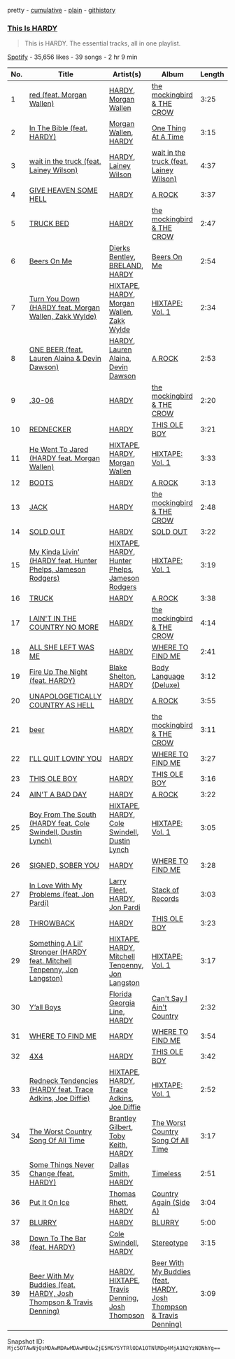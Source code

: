 pretty - [cumulative](/playlists/cumulative/37i9dQZF1DZ06evO3rPchT.md) - [plain](/playlists/plain/37i9dQZF1DZ06evO3rPchT) - [githistory](https://github.githistory.xyz/mackorone/spotify-playlist-archive/blob/main/playlists/plain/37i9dQZF1DZ06evO3rPchT)

### [This Is HARDY](https://open.spotify.com/playlist/37i9dQZF1DZ06evO3rPchT)

> This is HARDY\. The essential tracks, all in one playlist.

[Spotify](https://open.spotify.com/user/spotify) - 35,656 likes - 39 songs - 2 hr 9 min

| No. | Title | Artist(s) | Album | Length |
|---|---|---|---|---|
| 1 | [red \(feat\. Morgan Wallen\)](https://open.spotify.com/track/2D3JfPyY2LkzXgNOb7qziR) | [HARDY](https://open.spotify.com/artist/5QNm7E7RU2m64l6Gliu8Oy), [Morgan Wallen](https://open.spotify.com/artist/4oUHIQIBe0LHzYfvXNW4QM) | [the mockingbird & THE CROW](https://open.spotify.com/album/6Oynwy3OABCiAqN9w9UqBN) | 3:25 |
| 2 | [In The Bible \(feat\. HARDY\)](https://open.spotify.com/track/2aw1aEAxMe05MZIS5XiK8U) | [Morgan Wallen](https://open.spotify.com/artist/4oUHIQIBe0LHzYfvXNW4QM), [HARDY](https://open.spotify.com/artist/5QNm7E7RU2m64l6Gliu8Oy) | [One Thing At A Time](https://open.spotify.com/album/6i7mF7whyRJuLJ4ogbH2wh) | 3:15 |
| 3 | [wait in the truck \(feat\. Lainey Wilson\)](https://open.spotify.com/track/7trjNYF5ek7zX4GKSHQZbP) | [HARDY](https://open.spotify.com/artist/5QNm7E7RU2m64l6Gliu8Oy), [Lainey Wilson](https://open.spotify.com/artist/6tPHARSq45lQ8BSALCfkFC) | [wait in the truck \(feat\. Lainey Wilson\)](https://open.spotify.com/album/2WEFdKzGuoE8eVWCqeC5SA) | 4:37 |
| 4 | [GIVE HEAVEN SOME HELL](https://open.spotify.com/track/2bVeUlOC5JjTpkQXuUUoYm) | [HARDY](https://open.spotify.com/artist/5QNm7E7RU2m64l6Gliu8Oy) | [A ROCK](https://open.spotify.com/album/6j6uNK4vsfLXqVwWXwvqYQ) | 3:37 |
| 5 | [TRUCK BED](https://open.spotify.com/track/103u49mLoJUge83B1CnLxI) | [HARDY](https://open.spotify.com/artist/5QNm7E7RU2m64l6Gliu8Oy) | [the mockingbird & THE CROW](https://open.spotify.com/album/6Oynwy3OABCiAqN9w9UqBN) | 2:47 |
| 6 | [Beers On Me](https://open.spotify.com/track/19ZzEzb4BVK1wVO4brrmZz) | [Dierks Bentley](https://open.spotify.com/artist/7x8nK0m0cP2ksQf0mjWdPS), [BRELAND](https://open.spotify.com/artist/0C86lmpnwiyLDUiyo4d0P1), [HARDY](https://open.spotify.com/artist/5QNm7E7RU2m64l6Gliu8Oy) | [Beers On Me](https://open.spotify.com/album/5MCXOrCsU3R1xQ3kLI4oXM) | 2:54 |
| 7 | [Turn You Down \(HARDY feat\. Morgan Wallen, Zakk Wylde\)](https://open.spotify.com/track/3X0773BLlMv6RMq0wkZZAk) | [HIXTAPE](https://open.spotify.com/artist/4Y8LpEiP4uKTP02lSYEWJV), [HARDY](https://open.spotify.com/artist/5QNm7E7RU2m64l6Gliu8Oy), [Morgan Wallen](https://open.spotify.com/artist/4oUHIQIBe0LHzYfvXNW4QM), [Zakk Wylde](https://open.spotify.com/artist/1AeC9AuzqGc3IXMC2T5xny) | [HIXTAPE: Vol\. 1](https://open.spotify.com/album/5e3Kjap4XBZ44dc36AqtEo) | 2:34 |
| 8 | [ONE BEER \(feat\. Lauren Alaina & Devin Dawson\)](https://open.spotify.com/track/5Y05LYM8LhnQN78GqfjSeK) | [HARDY](https://open.spotify.com/artist/5QNm7E7RU2m64l6Gliu8Oy), [Lauren Alaina](https://open.spotify.com/artist/1v3tdpIdBSW14rHUfiEVOv), [Devin Dawson](https://open.spotify.com/artist/2ySHS7UojGu20XfUPaBlyu) | [A ROCK](https://open.spotify.com/album/6j6uNK4vsfLXqVwWXwvqYQ) | 2:53 |
| 9 | [.30\-06](https://open.spotify.com/track/73GyOpmUluAOb2yUVbuTkp) | [HARDY](https://open.spotify.com/artist/5QNm7E7RU2m64l6Gliu8Oy) | [the mockingbird & THE CROW](https://open.spotify.com/album/6Oynwy3OABCiAqN9w9UqBN) | 2:20 |
| 10 | [REDNECKER](https://open.spotify.com/track/0YVdTI4w1BEqSjGNXcRjX1) | [HARDY](https://open.spotify.com/artist/5QNm7E7RU2m64l6Gliu8Oy) | [THIS OLE BOY](https://open.spotify.com/album/74G3iEDTbqrBTN3USAlquk) | 3:21 |
| 11 | [He Went To Jared \(HARDY feat\. Morgan Wallen\)](https://open.spotify.com/track/65IHmBagtQrYRcJd8a47zv) | [HIXTAPE](https://open.spotify.com/artist/4Y8LpEiP4uKTP02lSYEWJV), [HARDY](https://open.spotify.com/artist/5QNm7E7RU2m64l6Gliu8Oy), [Morgan Wallen](https://open.spotify.com/artist/4oUHIQIBe0LHzYfvXNW4QM) | [HIXTAPE: Vol\. 1](https://open.spotify.com/album/5e3Kjap4XBZ44dc36AqtEo) | 3:33 |
| 12 | [BOOTS](https://open.spotify.com/track/48r61fmMtlyjaMgXhi0Go6) | [HARDY](https://open.spotify.com/artist/5QNm7E7RU2m64l6Gliu8Oy) | [A ROCK](https://open.spotify.com/album/6j6uNK4vsfLXqVwWXwvqYQ) | 3:13 |
| 13 | [JACK](https://open.spotify.com/track/4q4ITrTmB4LyoNw9yjb2Ic) | [HARDY](https://open.spotify.com/artist/5QNm7E7RU2m64l6Gliu8Oy) | [the mockingbird & THE CROW](https://open.spotify.com/album/6Oynwy3OABCiAqN9w9UqBN) | 2:48 |
| 14 | [SOLD OUT](https://open.spotify.com/track/3I56OBwJkDAyt9L00c8ois) | [HARDY](https://open.spotify.com/artist/5QNm7E7RU2m64l6Gliu8Oy) | [SOLD OUT](https://open.spotify.com/album/7btdv2v09pv92AOX2SvmKm) | 3:22 |
| 15 | [My Kinda Livin’ \(HARDY feat\. Hunter Phelps, Jameson Rodgers\)](https://open.spotify.com/track/17E5XweAlvnU7pkghMgvMs) | [HIXTAPE](https://open.spotify.com/artist/4Y8LpEiP4uKTP02lSYEWJV), [HARDY](https://open.spotify.com/artist/5QNm7E7RU2m64l6Gliu8Oy), [Hunter Phelps](https://open.spotify.com/artist/3TiUMPXO9xfV406Vv8qYXq), [Jameson Rodgers](https://open.spotify.com/artist/5pyVHz7lcfqKoV9BflFYwN) | [HIXTAPE: Vol\. 1](https://open.spotify.com/album/5e3Kjap4XBZ44dc36AqtEo) | 3:19 |
| 16 | [TRUCK](https://open.spotify.com/track/0OPcMpjhDyILRccj05f6S6) | [HARDY](https://open.spotify.com/artist/5QNm7E7RU2m64l6Gliu8Oy) | [A ROCK](https://open.spotify.com/album/6j6uNK4vsfLXqVwWXwvqYQ) | 3:38 |
| 17 | [I AIN'T IN THE COUNTRY NO MORE](https://open.spotify.com/track/0RI2PWj7erLkPnA11N3Vn9) | [HARDY](https://open.spotify.com/artist/5QNm7E7RU2m64l6Gliu8Oy) | [the mockingbird & THE CROW](https://open.spotify.com/album/6Oynwy3OABCiAqN9w9UqBN) | 4:14 |
| 18 | [ALL SHE LEFT WAS ME](https://open.spotify.com/track/0XCHPIlrVWgev8mcly9s0r) | [HARDY](https://open.spotify.com/artist/5QNm7E7RU2m64l6Gliu8Oy) | [WHERE TO FIND ME](https://open.spotify.com/album/1ODlC6LpJ2Pw0MDawMtEsB) | 2:41 |
| 19 | [Fire Up The Night \(feat\. HARDY\)](https://open.spotify.com/track/5dHF4UXvJ70xefCqD2Wj9N) | [Blake Shelton](https://open.spotify.com/artist/1UTPBmNbXNTittyMJrNkvw), [HARDY](https://open.spotify.com/artist/5QNm7E7RU2m64l6Gliu8Oy) | [Body Language \(Deluxe\)](https://open.spotify.com/album/6ObNVnYp53VJNtIcdo03WJ) | 3:12 |
| 20 | [UNAPOLOGETICALLY COUNTRY AS HELL](https://open.spotify.com/track/45nc69lqKe3kY9sit2UU6G) | [HARDY](https://open.spotify.com/artist/5QNm7E7RU2m64l6Gliu8Oy) | [A ROCK](https://open.spotify.com/album/6j6uNK4vsfLXqVwWXwvqYQ) | 3:55 |
| 21 | [beer](https://open.spotify.com/track/3FX7BftvAfyeyPBjxO9t7f) | [HARDY](https://open.spotify.com/artist/5QNm7E7RU2m64l6Gliu8Oy) | [the mockingbird & THE CROW](https://open.spotify.com/album/6Oynwy3OABCiAqN9w9UqBN) | 3:11 |
| 22 | [I'LL QUIT LOVIN' YOU](https://open.spotify.com/track/0A0xAsq5n8A3CQufm7JF3v) | [HARDY](https://open.spotify.com/artist/5QNm7E7RU2m64l6Gliu8Oy) | [WHERE TO FIND ME](https://open.spotify.com/album/1ODlC6LpJ2Pw0MDawMtEsB) | 3:27 |
| 23 | [THIS OLE BOY](https://open.spotify.com/track/191CjRdmcxUYOrFEDQx7QA) | [HARDY](https://open.spotify.com/artist/5QNm7E7RU2m64l6Gliu8Oy) | [THIS OLE BOY](https://open.spotify.com/album/74G3iEDTbqrBTN3USAlquk) | 3:16 |
| 24 | [AIN'T A BAD DAY](https://open.spotify.com/track/06HJeBN0j6ADkE5SJLrHKw) | [HARDY](https://open.spotify.com/artist/5QNm7E7RU2m64l6Gliu8Oy) | [A ROCK](https://open.spotify.com/album/6j6uNK4vsfLXqVwWXwvqYQ) | 3:22 |
| 25 | [Boy From The South \(HARDY feat\. Cole Swindell, Dustin Lynch\)](https://open.spotify.com/track/1gdjti71zfhyuiE9cXLR8s) | [HIXTAPE](https://open.spotify.com/artist/4Y8LpEiP4uKTP02lSYEWJV), [HARDY](https://open.spotify.com/artist/5QNm7E7RU2m64l6Gliu8Oy), [Cole Swindell](https://open.spotify.com/artist/1mfDfLsMxYcOOZkzBxvSVW), [Dustin Lynch](https://open.spotify.com/artist/1dID9zgn0OV0Y8ud7Mh2tS) | [HIXTAPE: Vol\. 1](https://open.spotify.com/album/5e3Kjap4XBZ44dc36AqtEo) | 3:05 |
| 26 | [SIGNED, SOBER YOU](https://open.spotify.com/track/3hdh8HHhZyhO5oqDjjKVAn) | [HARDY](https://open.spotify.com/artist/5QNm7E7RU2m64l6Gliu8Oy) | [WHERE TO FIND ME](https://open.spotify.com/album/1ODlC6LpJ2Pw0MDawMtEsB) | 3:28 |
| 27 | [In Love With My Problems \(feat\. Jon Pardi\)](https://open.spotify.com/track/4JzBPOh3OALX4vneDcPzOL) | [Larry Fleet](https://open.spotify.com/artist/6MWr1SmTaCU5BJzOZxwJEw), [HARDY](https://open.spotify.com/artist/5QNm7E7RU2m64l6Gliu8Oy), [Jon Pardi](https://open.spotify.com/artist/4MoAOfV4ROWofLG3a3hhBN) | [Stack of Records](https://open.spotify.com/album/7AzZB0UHZtWu7Ya8yQN3iW) | 3:03 |
| 28 | [THROWBACK](https://open.spotify.com/track/7fToSlGPKlugVUCAZWvydi) | [HARDY](https://open.spotify.com/artist/5QNm7E7RU2m64l6Gliu8Oy) | [THIS OLE BOY](https://open.spotify.com/album/74G3iEDTbqrBTN3USAlquk) | 3:23 |
| 29 | [Something A Lil' Stronger \(HARDY feat\. Mitchell Tenpenny, Jon Langston\)](https://open.spotify.com/track/6GgGiu5dJwmGReIQuoflM0) | [HIXTAPE](https://open.spotify.com/artist/4Y8LpEiP4uKTP02lSYEWJV), [HARDY](https://open.spotify.com/artist/5QNm7E7RU2m64l6Gliu8Oy), [Mitchell Tenpenny](https://open.spotify.com/artist/1p6CdzJRoicjRcSdWoB9Qc), [Jon Langston](https://open.spotify.com/artist/4BANbHDs1IluagTx5eRW2P) | [HIXTAPE: Vol\. 1](https://open.spotify.com/album/5e3Kjap4XBZ44dc36AqtEo) | 3:17 |
| 30 | [Y’all Boys](https://open.spotify.com/track/1NJnv7vvUZ5xM1DIWbngmN) | [Florida Georgia Line](https://open.spotify.com/artist/3b8QkneNDz4JHKKKlLgYZg), [HARDY](https://open.spotify.com/artist/5QNm7E7RU2m64l6Gliu8Oy) | [Can't Say I Ain't Country](https://open.spotify.com/album/64nhe9s692yKECAoMcEQ8U) | 2:32 |
| 31 | [WHERE TO FIND ME](https://open.spotify.com/track/5OeF6XbsPBDmhKXD30CKEZ) | [HARDY](https://open.spotify.com/artist/5QNm7E7RU2m64l6Gliu8Oy) | [WHERE TO FIND ME](https://open.spotify.com/album/1ODlC6LpJ2Pw0MDawMtEsB) | 3:54 |
| 32 | [4X4](https://open.spotify.com/track/7hRYe2leI1LApYuc2vnsq6) | [HARDY](https://open.spotify.com/artist/5QNm7E7RU2m64l6Gliu8Oy) | [THIS OLE BOY](https://open.spotify.com/album/74G3iEDTbqrBTN3USAlquk) | 3:42 |
| 33 | [Redneck Tendencies \(HARDY feat\. Trace Adkins, Joe Diffie\)](https://open.spotify.com/track/1lYBlgWcwRqZ6T5syEATJJ) | [HIXTAPE](https://open.spotify.com/artist/4Y8LpEiP4uKTP02lSYEWJV), [HARDY](https://open.spotify.com/artist/5QNm7E7RU2m64l6Gliu8Oy), [Trace Adkins](https://open.spotify.com/artist/79FMDwzZQxHgSkIYBl3ODU), [Joe Diffie](https://open.spotify.com/artist/3THMgU4KdL7LlO5TEREs2g) | [HIXTAPE: Vol\. 1](https://open.spotify.com/album/5e3Kjap4XBZ44dc36AqtEo) | 2:52 |
| 34 | [The Worst Country Song Of All Time](https://open.spotify.com/track/3dlkeKPc3pCveXvMFVJasK) | [Brantley Gilbert](https://open.spotify.com/artist/5q8HGNo0BjLWaTAhRtbwxa), [Toby Keith](https://open.spotify.com/artist/2bA6fzP0lMAQ4kz6CF61w8), [HARDY](https://open.spotify.com/artist/5QNm7E7RU2m64l6Gliu8Oy) | [The Worst Country Song Of All Time](https://open.spotify.com/album/6s9wR3rqVwA5Jbyx6K8R8h) | 3:17 |
| 35 | [Some Things Never Change \(feat\. HARDY\)](https://open.spotify.com/track/7aqYYifyPQmuwWo7g4XWkR) | [Dallas Smith](https://open.spotify.com/artist/2HgKf6VcQtGmAKpNXidtiC), [HARDY](https://open.spotify.com/artist/5QNm7E7RU2m64l6Gliu8Oy) | [Timeless](https://open.spotify.com/album/28Z6uMV0Hyv5NjRg1w7EkE) | 2:51 |
| 36 | [Put It On Ice](https://open.spotify.com/track/7yAfrIDQzSCbc1KWVHlBWz) | [Thomas Rhett](https://open.spotify.com/artist/6x2LnllRG5uGarZMsD4iO8), [HARDY](https://open.spotify.com/artist/5QNm7E7RU2m64l6Gliu8Oy) | [Country Again \(Side A\)](https://open.spotify.com/album/3W2BTPUHJX51hweWPNRenv) | 3:04 |
| 37 | [BLURRY](https://open.spotify.com/track/7xJAFrioJ68AEKveUMaZbJ) | [HARDY](https://open.spotify.com/artist/5QNm7E7RU2m64l6Gliu8Oy) | [BLURRY](https://open.spotify.com/album/5NwepesG5RXiEbQlTiaJo1) | 5:00 |
| 38 | [Down To The Bar \(feat\. HARDY\)](https://open.spotify.com/track/2G6I4a9iOgDNoU60F3Bb1z) | [Cole Swindell](https://open.spotify.com/artist/1mfDfLsMxYcOOZkzBxvSVW), [HARDY](https://open.spotify.com/artist/5QNm7E7RU2m64l6Gliu8Oy) | [Stereotype](https://open.spotify.com/album/5UgaQfAOaOdfLxFClw8EWa) | 3:15 |
| 39 | [Beer With My Buddies \(feat\. HARDY, Josh Thompson & Travis Denning\)](https://open.spotify.com/track/0zh4T437EeNPSeWf2LITdM) | [HARDY](https://open.spotify.com/artist/5QNm7E7RU2m64l6Gliu8Oy), [HIXTAPE](https://open.spotify.com/artist/4Y8LpEiP4uKTP02lSYEWJV), [Travis Denning](https://open.spotify.com/artist/6CegFHnUqJcOBipgphZ2CJ), [Josh Thompson](https://open.spotify.com/artist/4BuyNtIXCdb4fHesOdR3io) | [Beer With My Buddies \(feat\. HARDY, Josh Thompson & Travis Denning\)](https://open.spotify.com/album/72xen7JDla12oGrjCxrtvu) | 3:09 |

Snapshot ID: `Mjc5OTAwNjQsMDAwMDAwMDAwMDUwZjE5MGY5YTRlODA1OTNlMDg4MjA1N2YzNDNhYg==`
